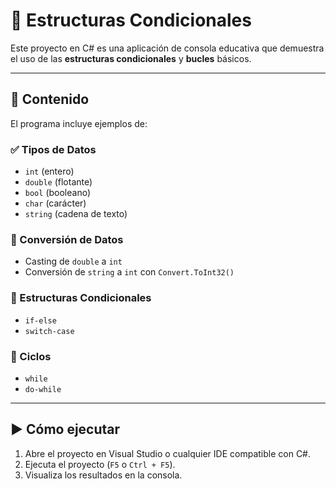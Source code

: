 # 📘 Estructuras Condicionales

Este proyecto en C# es una aplicación de consola educativa que demuestra el uso de las **estructuras condicionales** y **bucles** básicos.

---

## 🧠 Contenido

El programa incluye ejemplos de:

### ✅ Tipos de Datos
- `int` (entero)
- `double` (flotante)
- `bool` (booleano)
- `char` (carácter)
- `string` (cadena de texto)

### 🔁 Conversión de Datos
- Casting de `double` a `int`
- Conversión de `string` a `int` con `Convert.ToInt32()`

### 🔎 Estructuras Condicionales
- `if-else`
- `switch-case`

### 🔄 Ciclos
- `while`
- `do-while`

---

## ▶️ Cómo ejecutar

1. Abre el proyecto en Visual Studio o cualquier IDE compatible con C#.
2. Ejecuta el proyecto (`F5` o `Ctrl + F5`).
3. Visualiza los resultados en la consola.
